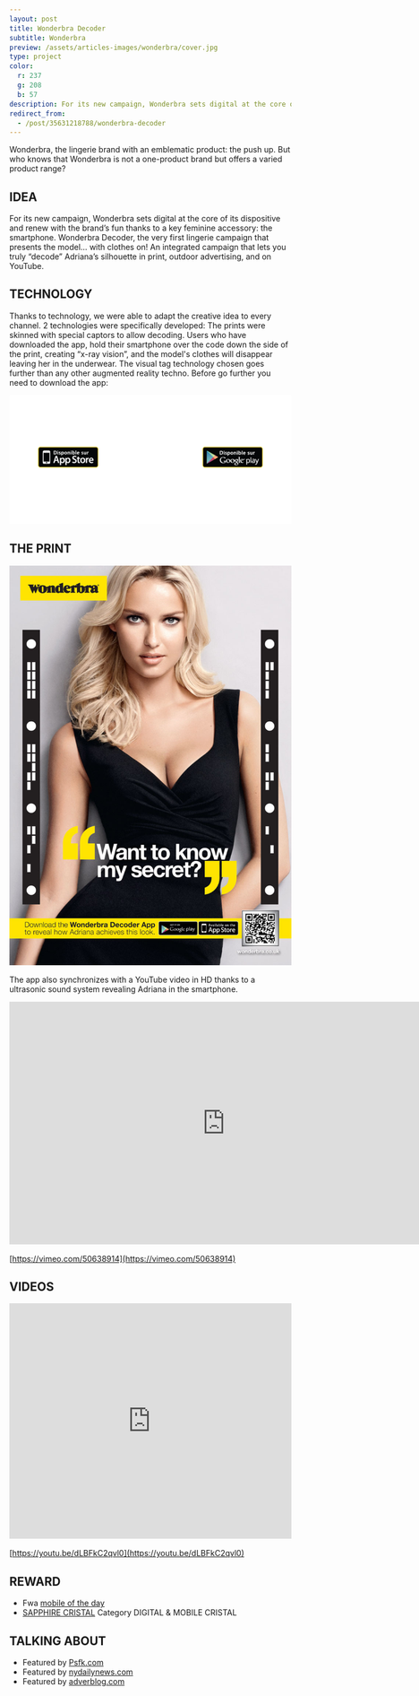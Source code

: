 ```yaml
---
layout: post
title: Wonderbra Decoder
subtitle: Wonderbra
preview: /assets/articles-images/wonderbra/cover.jpg
type: project
color:
  r: 237
  g: 208
  b: 57
description: For its new campaign, Wonderbra sets digital at the core of its dispositive and renew with the brand’s fun thanks to a key feminine accessory ; the smartphone. Wonderbra Decoder, the very first lingerie campaign that presents the model… with clothes on!
redirect_from:
  - /post/35631218788/wonderbra-decoder
---
```


Wonderbra, the lingerie brand with an emblematic product: the push up. But who knows that Wonderbra is not a one-product brand but offers a varied product range?

## IDEA

For its new campaign, Wonderbra sets digital at the core of its dispositive and renew with the brand’s fun thanks to a key feminine accessory: the smartphone. Wonderbra Decoder, the very first lingerie campaign that presents the model… with clothes on! An integrated campaign that lets you truly “decode” Adriana’s silhouette in print, outdoor advertising, and on YouTube.

## TECHNOLOGY

Thanks to technology, we were able to adapt the creative idea to every channel. 2 technologies were specifically developed: The prints were skinned with special captors to allow decoding. Users who have downloaded the app, hold their smartphone over the code down the side of the print, creating “x-ray vision”, and the model's clothes will disappear leaving her in the underwear. The visual tag technology chosen goes further than any other augmented reality techno.
Before go further you need to download the app:

![image](/assets/articles-images/wonderbra/wonder1.png)


## THE PRINT
![image](/assets/articles-images/wonderbra/wonder3.jpg)


The app also synchronizes with a YouTube video in HD thanks to a ultrasonic sound system revealing Adriana in the smartphone.


<iframe src="https://player.vimeo.com/video/50638914" width="770" height="433" frameborder="0" webkitallowfullscreen mozallowfullscreen allowfullscreen class="uk-responsive-width"></iframe>


[https://vimeo.com/50638914](https://vimeo.com/50638914)


## VIDEOS
<iframe width="100%" height="420" src="https://www.youtube.com/embed/dLBFkC2qvl0" frameborder="0" allowfullscreen></iframe>

[https://youtu.be/dLBFkC2qvl0](https://youtu.be/dLBFkC2qvl0)

## REWARD

- Fwa [mobile of the day](http://www.thefwa.com/mobile/wonderbra-decoder)
- [SAPPHIRE CRISTAL](http://www.europecristalfestival.com/wp-content/uploads/2012/12/winners/PL_DIGITAL%20EU.pdf) Category DIGITAL & MOBILE CRISTAL

## TALKING ABOUT

- Featured by [Psfk.com](http://www.adverblog.com/2012/10/02/wonderbra-decoder/)
- Featured by [nydailynews.com](http://articles.nydailynews.com/2012-10-04/news/34264395_1_free-app-perfect-bra-lingerie)
- Featured by [adverblog.com](http://www.adverblog.com/2012/10/02/wonderbra-decoder/)
